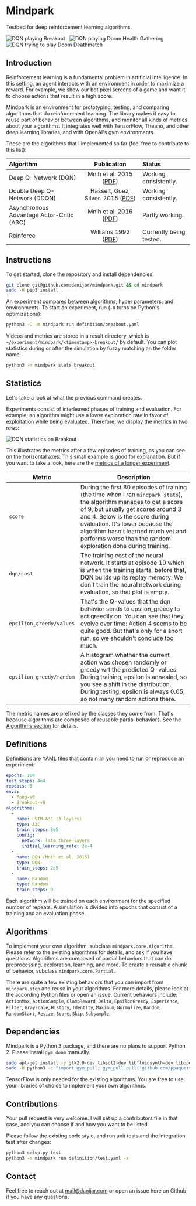Mindpark
========

Testbed for deep reinforcement learning algorithms.

![DQN playing Breakout](http://imgur.com/zmwTvUx.gif)&nbsp;&nbsp;
![DQN playing Doom Health Gathering](http://imgur.com/ADsdHUM.gif)&nbsp;&nbsp;
![DQN trying to play Doom Deathmatch](http://imgur.com/WKDVGtx.gif)

## Introduction

Reinforcement learning is a fundamental problem in artificial intelligence. In
this setting, an agent interacts with an environment in order to maximize a
reward. For example, we show our bot pixel screens of a game and want it to
choose actions that result in a high score.

Mindpark is an environment for prototyping, testing, and comparing algorithms
that do reinforcement learning. The library makes it easy to reuse part of
behavior between algorithms, and monitor all kinds of metrics about your
algorithms. It integrates well with TensorFlow, Theano, and other deep learning
libraries, and with OpenAI's gym environments.

These are the algorithms that I implemented so far (feel free to contribute to
this list):

| Algorithm | Publication | Status |
| :-------- | :---------: | :----- |
| Deep Q-Network (DQN) | Mnih et al. 2015 ([PDF][paper-dqn]) | Working consistently. |
| Double Deep Q-Network (DDQN) | Hasselt, Guez, Silver. 2015 ([PDF][paper-ddqn]) | Working consistently. |
| Asynchronous Advantage Actor-Critic (A3C) | Mnih et al. 2016 ([PDF][paper-a3c]) | Partly working. |
| Reinforce | Williams 1992 ([PDF][paper-reinforce]) | Currently being tested. |

[paper-dqn]: https://storage.googleapis.com/deepmind-data/assets/papers/DeepMindNature14236Paper.pdf
[paper-ddqn]: https://arxiv.org/pdf/1509.06461v3.pdf
[paper-a3c]: https://arxiv.org/pdf/1602.01783v2.pdf
[paper-reinforce]: http://www-anw.cs.umass.edu/~barto/courses/cs687/williams92simple.pdf

## Instructions

To get started, clone the repository and install dependencies:

```sh
git clone git@github.com:danijar/mindpark.git && cd mindpark
sudo -H pip3 install .
```

An experiment compares between algorithms, hyper parameters, and environments.
To start an experiment, run (`-O` turns on Python's optimizations):

```sh
python3 -O -m mindpark run definition/breakout.yaml
```

Videos and metrics are stored in a result directory, which is
`~/experiment/mindpark/<timestamp>-breakout/` by default. You can plot
statistics during or after the simulation by fuzzy matching an the folder name:

```sh
python3 -m mindpark stats breakout
```

## Statistics

Let's take a look at what the previous command creates.

Experiments consist of interleaved phases of training and evaluation. For
example, an algorithm might use a lower exploration rate in favor of
exploitation while being evaluated. Therefore, we display the metrics in two
rows:

![DQN statistics on Breakout](http://i.imgur.com/eh1K0Zl.png)

This illustrates the metrics after a few episodes of training, as you can see
on the horizontal axes. This small example is good for explanation. But if you
want to take a look, here are the [metrics of a longer
experiment][metrics-long].

| Metric | Description |
| ------ | ----------- |
| `score` | During the first 80 episodes of training (the time when I ran `mindpark stats`), the algorithm manages to get a score of 9, but usually get scores around 3 and 4. Below is the score during evaluation. It's lower because the algorithm hasn't learned much yet and performs worse than the random exploration done during training. |
| `dqn/cost` | The training cost of the neural network. It starts at episode 10 which is when the training starts, before that, DQN builds up its replay memory. We don't train the neural network during evaluation, so that plot is empty. |
| `epsilion_greedy/values` | That's the Q-values that the dqn behavior sends to epsilon_greedy to act greedily on. You can see that they evolve over time: Action 4 seems to be quite good. But that's only for a short run, so we shouldn't conclude too much. |
| `epsilion_greedy/random` | A histogram whether the current action was chosen randomly or greedy wrt the predicted Q-values. During training, epsilon is annealed, so you see a shift in the distribution. During testing, epsilon is always 0.05, so not many random actions there. |

The metric names are prefixed by the classes they come from. That's because
algorithms are composed of reusable partial behaviors. See the [Algorithms
section](#algorithms) for details.

[metrics-long]: http://i.imgur.com/qZBR7nB.png

## Definitions

Definitions are YAML files that contain all you need to run or reproduce an
experiment:

```yaml
epochs: 100
test_steps: 4e4
repeats: 5
envs:
  - Pong-v0
  - Breakout-v0
algorithms:
  -
    name: LSTM-A3C (3 layers)
    type: A3C
    train_steps: 8e5
    config:
      network: lstm_three_layers
      initial_learning_rate: 2e-4
  -
    name: DQN (Mnih et al. 2015)
    type: DQN
    train_steps: 2e5
  -
    name: Random
    type: Random
    train_steps: 0
```

Each algorithm will be trained on each environment for the specified number of
repeats. A simulation is divided into epochs that consist of a training and an
evaluation phase.

## Algorithms

To implement your own algorithm, subclass `mindpark.core.Algorithm`. Please
refer to the existing algorithms for details, and ask if you have questions.
Algorithms are composed of partial behaviors that can do preprocessing,
exploration, learning, and more. To create a reusable chunk of behavior,
subclass `mindpark.core.Partial`.

There are quite a few existing behaviors that you can import from
`mindpark.step` and reuse in your algorithms. For more details, please look at
the according Python files or open an issue. Current behaviors include:
`ActionMax`, `ActionSample`, `ClampReward`, `Delta`, `EpsilonGreedy`,
`Experience`, `Filter`, `Grayscale`, `History`, `Identity`, `Maximum`,
`Normalize`, `Random`, `RandomStart`, `Resize`, `Score`, `Skip`, `Subsample`.

## Dependencies

Mindpark is a Python 3 package, and there are no plans to support Python 2.
Please install `gym_doom` manually.

```sh
sudo apt-get install -y gtk2.0-dev libsdl2-dev libfluidsynth-dev libopenal-dev libboost-all-dev
sudo -H python3 -c "import gym_pull; gym_pull.pull('github.com/ppaquette/gym-doom')"
```

TensorFlow is only needed for the existing algorithms. You are free to use your
libraries of choice to implement your own algorithms.

## Contributions

Your pull request is very welcome. I will set up a contributors file in that
case, and you can choose if and how you want to be listed.

Please follow the existing code style, and run unit tests and the integration
test after changes:

```sh
python3 setup.py test
python3 -m mindpark run definition/test.yaml -x
```

## Contact

Feel free to reach out at [mail@danijar.com](mailto:mail@danijar.com) or open
an issue here on Github if you have any questions.
